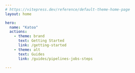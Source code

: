 ```yaml
---
# https://vitepress.dev/reference/default-theme-home-page
layout: home

hero:
  name: "Katoa"
  actions:
    - theme: brand
      text: Getting Started
      link: /getting-started
    - theme: alt
      text: Guides
      link: /guides/pipelines-jobs-steps

---
```



